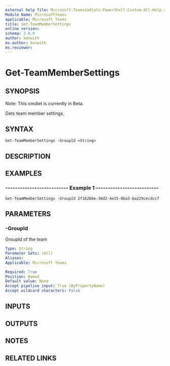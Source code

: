 ```yaml
---
external help file: Microsoft.TeamsCmdlets.PowerShell.Custom.dll-Help.xml
Module Name: MicrosoftTeams
applicable: Microsoft Teams
title: Get-TeamMemberSettings
online version: 
schema: 2.0.0
author: kenwith
ms.author: kenwith
ms.reviewer:
---
```


# Get-TeamMemberSettings

## SYNOPSIS
Note: This cmdlet is currently in Beta.

Gets team member settings.

## SYNTAX

```
Get-TeamMemberSettings -GroupId <String>
```

## DESCRIPTION

## EXAMPLES

### --------------------------  Example 1  --------------------------
```
Get-TeamMemberSettings -GroupId 2f162b0e-36d2-4e15-8ba3-ba229cecdccf
```

## PARAMETERS

### -GroupId
GroupId of the team

```yaml
Type: String
Parameter Sets: (All)
Aliases:
Applicable: Microsoft Teams

Required: True
Position: Named
Default value: None
Accept pipeline input: True (ByPropertyName)
Accept wildcard characters: False
```

## INPUTS

## OUTPUTS

## NOTES

## RELATED LINKS

